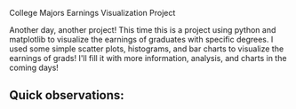 College Majors Earnings Visualization Project

Another day, another project! This time this is a project using python and matplotlib to visualize the earnings of graduates with specific degrees. I used some simple scatter plots, histograms, and bar charts to visualize the earnings of grads! I'll fill it with more information, analysis, and charts in the coming days!

Quick observations:
- 